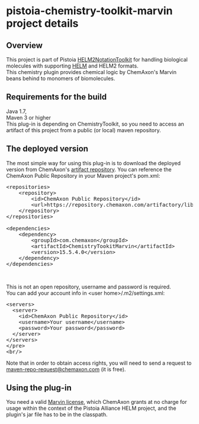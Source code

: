 # pistoia-chemistry-toolkit-marvin project details

## Overview
This project is part of Pistoia <a href="https://github.com/PistoiaHELM/HELM2NotationToolkit">HELM2NotationToolkit</a> 
for handling biological molecules with supporting <a href="http://www.pistoiaalliance.org/projects/hierarchical-editing-language-for-macromolecules-helm/">HELM</a> 
and HELM2 formats.<br/>
This chemistry plugin provides chemical logic by ChemAxon's Marvin beans behind to monomers of biomolecules.

## Requirements for the build
Java 1.7, <br/>
Maven 3 or higher <br/>
This plug-in is depending on ChemistryToolkit, so you need to access an artifact of this project from a public (or local) maven repository.

## The deployed version
The most simple way for using this plug-in is to download the deployed version from ChemAxon's <a href="https://repository.chemaxon.com/artifactory/webapp/login.html?0">artifact repository</a>.
You can reference the ChemAxon Public Repository in your Maven project's pom.xml:
<pre>
&lt;repositories&gt;
    &lt;repository&gt;
        &lt;id&gt;ChemAxon Public Repository&lt;/id&gt;
        &lt;url&gt;https://repository.chemaxon.com/artifactory/libs-release&lt;/url&gt;
    &lt;/repository&gt;
&lt;/repositories&gt;
 
&lt;dependencies&gt;
    &lt;dependency&gt;
        &lt;groupId&gt;com.chemaxon&lt;/groupId&gt;
        &lt;artifactId&gt;ChemistryTookitMarvin&lt;/artifactId&gt;
        &lt;version&gt;15.5.4.0&lt;/version&gt;
    &lt;/dependency&gt;
&lt;/dependencies&gt;
</pre><br/>
This is not an open repository, username and password is required.<br/>
You can add your account info in &lt;user home&gt;/.m2/settings.xml:<br/>
<pre>
&lt;servers&gt;
  &lt;server&gt;
    &lt;id&gt;ChemAxon Public Repository&lt;/id&gt;
    &lt;username&gt;Your username&lt;/username&gt;
    &lt;password&gt;Your password&lt;/password&gt;
  &lt;/server&gt;
&lt;/servers&gt;
&lt;/pre&gt;
&lt;br/&gt;
</pre>
Note that in order to obtain access rights, you will need to send a request to maven-repo-request@chemaxon.com (it is free).

## Using the plug-in
You need a valid <a href="https://docs.chemaxon.com/display/docs/About+ChemAxon+Licensing+LIC">Marvin license</a>, which ChemAxon grants at no charge for usage within the context of the Pistoia Alliance HELM project, and the plugin's jar file has to be in the classpath.
